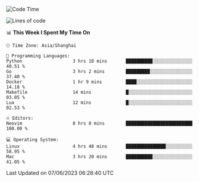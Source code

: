 <!--START_SECTION:waka-->
![Code Time](http://img.shields.io/badge/Code%20Time-1%2C384%20hrs%2056%20mins-blue)

![Lines of code](https://img.shields.io/badge/From%20Hello%20World%20I%27ve%20Written-261.4%20thousand%20lines%20of%20code-blue)

📊 **This Week I Spent My Time On** 

```text
🕑︎ Time Zone: Asia/Shanghai

💬 Programming Languages: 
Python                   3 hrs 18 mins       ██████████░░░░░░░░░░░░░░░   40.51 % 
Go                       3 hrs 2 mins        █████████░░░░░░░░░░░░░░░░   37.40 % 
Docker                   1 hr 9 mins         ████░░░░░░░░░░░░░░░░░░░░░   14.18 % 
Makefile                 14 mins             █░░░░░░░░░░░░░░░░░░░░░░░░   03.05 % 
Lua                      12 mins             █░░░░░░░░░░░░░░░░░░░░░░░░   02.53 % 

🔥 Editors: 
Neovim                   8 hrs 8 mins        █████████████████████████   100.00 % 

💻 Operating System: 
Linux                    4 hrs 48 mins       ███████████████░░░░░░░░░░   58.95 % 
Mac                      3 hrs 20 mins       ██████████░░░░░░░░░░░░░░░   41.05 % 
```


 Last Updated on 07/06/2023 06:28:40 UTC
<!--END_SECTION:waka-->
